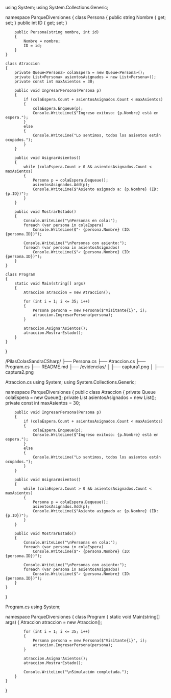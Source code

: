 using System;
using System.Collections.Generic;

namespace ParqueDiversiones
{
    class Persona
    {
        public string Nombre { get; set; }
        public int ID { get; set; }

        public Persona(string nombre, int id)
        {
            Nombre = nombre;
            ID = id;
        }
    }

    class Atraccion
    {
        private Queue<Persona> colaEspera = new Queue<Persona>();
        private List<Persona> asientosAsignados = new List<Persona>();
        private const int maxAsientos = 30;

        public void IngresarPersona(Persona p)
        {
            if (colaEspera.Count + asientosAsignados.Count < maxAsientos)
            {
                colaEspera.Enqueue(p);
                Console.WriteLine($"Ingreso exitoso: {p.Nombre} está en espera.");
            }
            else
            {
                Console.WriteLine("Lo sentimos, todos los asientos están ocupados.");
            }
        }

        public void AsignarAsientos()
        {
            while (colaEspera.Count > 0 && asientosAsignados.Count < maxAsientos)
            {
                Persona p = colaEspera.Dequeue();
                asientosAsignados.Add(p);
                Console.WriteLine($"Asiento asignado a: {p.Nombre} (ID: {p.ID})");
            }
        }

        public void MostrarEstado()
        {
            Console.WriteLine("\nPersonas en cola:");
            foreach (var persona in colaEspera)
                Console.WriteLine($"- {persona.Nombre} (ID: {persona.ID})");

            Console.WriteLine("\nPersonas con asiento:");
            foreach (var persona in asientosAsignados)
                Console.WriteLine($"✓ {persona.Nombre} (ID: {persona.ID})");
        }
    }

    class Program
    {
        static void Main(string[] args)
        {
            Atraccion atraccion = new Atraccion();

            for (int i = 1; i <= 35; i++)
            {
                Persona persona = new Persona($"Visitante{i}", i);
                atraccion.IngresarPersona(persona);
            }

            atraccion.AsignarAsientos();
            atraccion.MostrarEstado();
        }
    }
}


/PilasColasSandraCSharp/
├── Persona.cs
├── Atraccion.cs
├── Program.cs
├── README.md
├── /evidencias/
│   ├── captura1.png
│   ├── captura2.png

Atraccion.cs
using System;
using System.Collections.Generic;

namespace ParqueDiversiones
{
    public class Atraccion
    {
        private Queue<Persona> colaEspera = new Queue<Persona>();
        private List<Persona> asientosAsignados = new List<Persona>();
        private const int maxAsientos = 30;

        public void IngresarPersona(Persona p)
        {
            if (colaEspera.Count + asientosAsignados.Count < maxAsientos)
            {
                colaEspera.Enqueue(p);
                Console.WriteLine($"Ingreso exitoso: {p.Nombre} está en espera.");
            }
            else
            {
                Console.WriteLine("Lo sentimos, todos los asientos están ocupados.");
            }
        }

        public void AsignarAsientos()
        {
            while (colaEspera.Count > 0 && asientosAsignados.Count < maxAsientos)
            {
                Persona p = colaEspera.Dequeue();
                asientosAsignados.Add(p);
                Console.WriteLine($"Asiento asignado a: {p.Nombre} (ID: {p.ID})");
            }
        }

        public void MostrarEstado()
        {
            Console.WriteLine("\nPersonas en cola:");
            foreach (var persona in colaEspera)
                Console.WriteLine($"- {persona.Nombre} (ID: {persona.ID})");

            Console.WriteLine("\nPersonas con asiento:");
            foreach (var persona in asientosAsignados)
                Console.WriteLine($"✓ {persona.Nombre} (ID: {persona.ID})");
        }
    }
}

Program.cs
using System;

namespace ParqueDiversiones
{
    class Program
    {
        static void Main(string[] args)
        {
            Atraccion atraccion = new Atraccion();

            for (int i = 1; i <= 35; i++)
            {
                Persona persona = new Persona($"Visitante{i}", i);
                atraccion.IngresarPersona(persona);
            }

            atraccion.AsignarAsientos();
            atraccion.MostrarEstado();

            Console.WriteLine("\nSimulación completada.");
        }
    }
}
